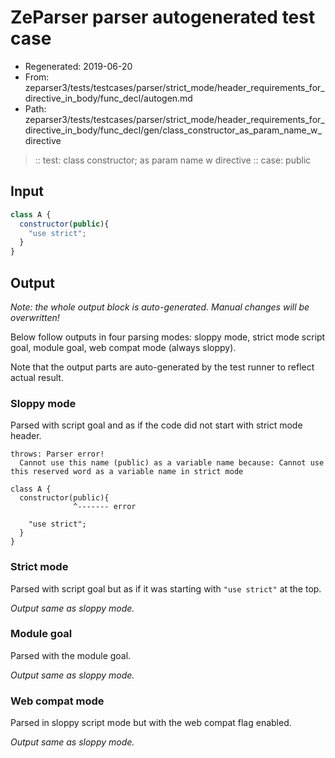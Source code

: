 # ZeParser parser autogenerated test case

- Regenerated: 2019-06-20
- From: zeparser3/tests/testcases/parser/strict_mode/header_requirements_for_directive_in_body/func_decl/autogen.md
- Path: zeparser3/tests/testcases/parser/strict_mode/header_requirements_for_directive_in_body/func_decl/gen/class_constructor_as_param_name_w_directive

> :: test: class constructor; as param name w directive
> :: case: public

## Input


`````js
class A {
  constructor(public){ 
    "use strict"; 
  }
}
`````

## Output

_Note: the whole output block is auto-generated. Manual changes will be overwritten!_

Below follow outputs in four parsing modes: sloppy mode, strict mode script goal, module goal, web compat mode (always sloppy).

Note that the output parts are auto-generated by the test runner to reflect actual result.

### Sloppy mode

Parsed with script goal and as if the code did not start with strict mode header.

`````
throws: Parser error!
  Cannot use this name (public) as a variable name because: Cannot use this reserved word as a variable name in strict mode

class A {
  constructor(public){ 
              ^------- error

    "use strict"; 
  }
}
`````

### Strict mode

Parsed with script goal but as if it was starting with `"use strict"` at the top.

_Output same as sloppy mode._

### Module goal

Parsed with the module goal.

_Output same as sloppy mode._

### Web compat mode

Parsed in sloppy script mode but with the web compat flag enabled.

_Output same as sloppy mode._
